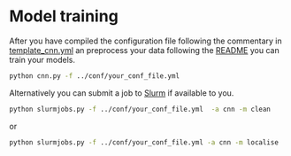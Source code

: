 # Model training

After you have compiled the configuration file following the commentary in [template_cnn.yml](../conf/template_cnn.yml) an preprocess your data following the [README](../tools/REDME.md) you can train your models.

```bash
python cnn.py -f ../conf/your_conf_file.yml
```

Alternatively you can submit a job to [Slurm](https://slurm.schedmd.com/documentation.html) if available to you.

```bash
python slurmjobs.py -f ../conf/your_conf_file.yml  -a cnn -m clean
```

or 

```bash
python slurmjobs.py -f ../conf/your_conf_file.yml -a cnn -m localise
```

